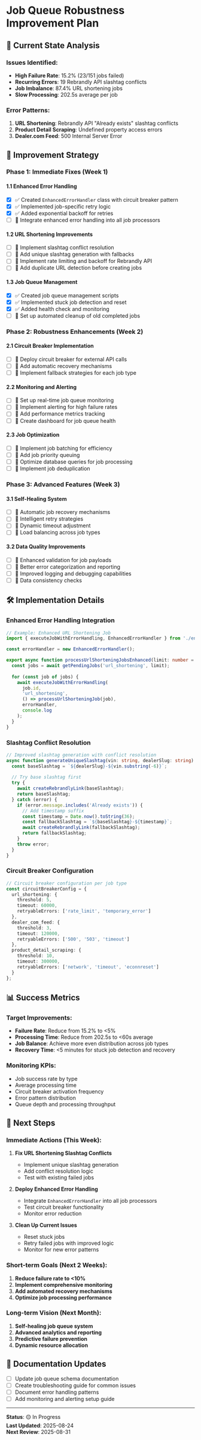# Job Queue Robustness Improvement Plan

## 🎯 **Current State Analysis**

### **Issues Identified:**
- **High Failure Rate**: 15.2% (23/151 jobs failed)
- **Recurring Errors**: 19 Rebrandly API slashtag conflicts
- **Job Imbalance**: 87.4% URL shortening jobs
- **Slow Processing**: 202.5s average per job

### **Error Patterns:**
1. **URL Shortening**: Rebrandly API "Already exists" slashtag conflicts
2. **Product Detail Scraping**: Undefined property access errors
3. **Dealer.com Feed**: 500 Internal Server Error

## 🚀 **Improvement Strategy**

### **Phase 1: Immediate Fixes (Week 1)**

#### **1.1 Enhanced Error Handling**
- [x] ✅ Created `EnhancedErrorHandler` class with circuit breaker pattern
- [x] ✅ Implemented job-specific retry logic
- [x] ✅ Added exponential backoff for retries
- [ ] 🔄 Integrate enhanced error handling into all job processors

#### **1.2 URL Shortening Improvements**
- [ ] 🔄 Implement slashtag conflict resolution
- [ ] 🔄 Add unique slashtag generation with fallbacks
- [ ] 🔄 Implement rate limiting and backoff for Rebrandly API
- [ ] 🔄 Add duplicate URL detection before creating jobs

#### **1.3 Job Queue Management**
- [x] ✅ Created job queue management scripts
- [x] ✅ Implemented stuck job detection and reset
- [x] ✅ Added health check and monitoring
- [ ] 🔄 Set up automated cleanup of old completed jobs

### **Phase 2: Robustness Enhancements (Week 2)**

#### **2.1 Circuit Breaker Implementation**
- [ ] 🔄 Deploy circuit breaker for external API calls
- [ ] 🔄 Add automatic recovery mechanisms
- [ ] 🔄 Implement fallback strategies for each job type

#### **2.2 Monitoring and Alerting**
- [ ] 🔄 Set up real-time job queue monitoring
- [ ] 🔄 Implement alerting for high failure rates
- [ ] 🔄 Add performance metrics tracking
- [ ] 🔄 Create dashboard for job queue health

#### **2.3 Job Optimization**
- [ ] 🔄 Implement job batching for efficiency
- [ ] 🔄 Add job priority queuing
- [ ] 🔄 Optimize database queries for job processing
- [ ] 🔄 Implement job deduplication

### **Phase 3: Advanced Features (Week 3)**

#### **3.1 Self-Healing System**
- [ ] 🔄 Automatic job recovery mechanisms
- [ ] 🔄 Intelligent retry strategies
- [ ] 🔄 Dynamic timeout adjustment
- [ ] 🔄 Load balancing across job types

#### **3.2 Data Quality Improvements**
- [ ] 🔄 Enhanced validation for job payloads
- [ ] 🔄 Better error categorization and reporting
- [ ] 🔄 Improved logging and debugging capabilities
- [ ] 🔄 Data consistency checks

## 🛠️ **Implementation Details**

### **Enhanced Error Handling Integration**

```typescript
// Example: Enhanced URL Shortening Job
import { executeJobWithErrorHandling, EnhancedErrorHandler } from './enhanced-error-handling.js';

const errorHandler = new EnhancedErrorHandler();

export async function processUrlShorteningJobsEnhanced(limit: number = 10) {
  const jobs = await getPendingJobs('url_shortening', limit);
  
  for (const job of jobs) {
    await executeJobWithErrorHandling(
      job.id,
      'url_shortening',
      () => processUrlShorteningJob(job),
      errorHandler,
      console.log
    );
  }
}
```

### **Slashtag Conflict Resolution**

```typescript
// Improved slashtag generation with conflict resolution
async function generateUniqueSlashtag(vin: string, dealerSlug: string): Promise<string> {
  const baseSlashtag = `${dealerSlug}-${vin.substring(-6)}`;
  
  // Try base slashtag first
  try {
    await createRebrandlyLink(baseSlashtag);
    return baseSlashtag;
  } catch (error) {
    if (error.message.includes('Already exists')) {
      // Add timestamp suffix
      const timestamp = Date.now().toString(36);
      const fallbackSlashtag = `${baseSlashtag}-${timestamp}`;
      await createRebrandlyLink(fallbackSlashtag);
      return fallbackSlashtag;
    }
    throw error;
  }
}
```

### **Circuit Breaker Configuration**

```typescript
// Circuit breaker configuration per job type
const circuitBreakerConfig = {
  url_shortening: {
    threshold: 5,
    timeout: 60000,
    retryableErrors: ['rate_limit', 'temporary_error']
  },
  dealer_com_feed: {
    threshold: 3,
    timeout: 120000,
    retryableErrors: ['500', '503', 'timeout']
  },
  product_detail_scraping: {
    threshold: 10,
    timeout: 300000,
    retryableErrors: ['network', 'timeout', 'econnreset']
  }
};
```

## 📊 **Success Metrics**

### **Target Improvements:**
- **Failure Rate**: Reduce from 15.2% to <5%
- **Processing Time**: Reduce from 202.5s to <60s average
- **Job Balance**: Achieve more even distribution across job types
- **Recovery Time**: <5 minutes for stuck job detection and recovery

### **Monitoring KPIs:**
- Job success rate by type
- Average processing time
- Circuit breaker activation frequency
- Error pattern distribution
- Queue depth and processing throughput

## 🔄 **Next Steps**

### **Immediate Actions (This Week):**
1. **Fix URL Shortening Slashtag Conflicts**
   - Implement unique slashtag generation
   - Add conflict resolution logic
   - Test with existing failed jobs

2. **Deploy Enhanced Error Handling**
   - Integrate `EnhancedErrorHandler` into all job processors
   - Test circuit breaker functionality
   - Monitor error reduction

3. **Clean Up Current Issues**
   - Reset stuck jobs
   - Retry failed jobs with improved logic
   - Monitor for new error patterns

### **Short-term Goals (Next 2 Weeks):**
1. **Reduce failure rate to <10%**
2. **Implement comprehensive monitoring**
3. **Add automated recovery mechanisms**
4. **Optimize job processing performance**

### **Long-term Vision (Next Month):**
1. **Self-healing job queue system**
2. **Advanced analytics and reporting**
3. **Predictive failure prevention**
4. **Dynamic resource allocation**

## 📝 **Documentation Updates**

- [ ] Update job queue schema documentation
- [ ] Create troubleshooting guide for common issues
- [ ] Document error handling patterns
- [ ] Add monitoring and alerting setup guide

---

**Status**: 🟡 In Progress  
**Last Updated**: 2025-08-24  
**Next Review**: 2025-08-31
